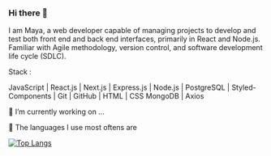 ### Hi there 👋

I am Maya, a web developer capable of managing projects to develop and test both front end and back end interfaces, primarily in React and Node.js. 
Familiar with Agile methodology, version control, and software development life cycle (SDLC).

Stack :

JavaScript | React.js | Next.js | Express.js | Node.js | PostgreSQL | Styled-Components | Git | GitHub | HTML | CSS 
MongoDB | Axios


 🔭 I’m currently working on ...

 👅 The languages I use most oftens are
 
[![Top Langs](https://github-readme-stats.vercel.app/api/top-langs/?username=MayaAusset&layout=compact)](https://github.com/MayaAusset/github-readme-stats)
<!--
**MayaAusset/MayaAusset** is a ✨ _special_ ✨ repository because its `README.md` (this file) appears on your GitHub profile.

Here are some ideas to get you started:


- 🌱 I’m currently learning ...
- 👯 I’m looking to collaborate on ...
- 🤔 I’m looking for help with ...
- 💬 Ask me about ...
- 📫 How to reach me: ...
- 😄 Pronouns: ...
- ⚡ Fun fact: ...
-->

